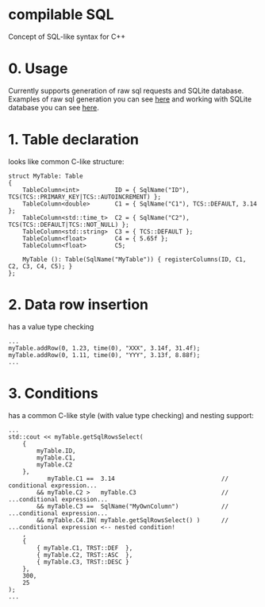 # compilable SQL
Concept of SQL-like syntax for C++

# 0. Usage
Currently supports generation of raw sql requests and SQLite database.
Examples of raw sql generation you can see [here](https://github.com/R3D9477/csql/blob/main/orm/lib/eorm/test/test_eorm.cpp) and working with SQLite database you can see [here](https://github.com/R3D9477/csql/blob/main/orm/lib/eorm_sqlite/test/test_eorm_sqlite.cpp).

# 1. Table declaration
looks like common C-like structure:
```
struct MyTable: Table
{
    TableColumn<int>          ID = { SqlName("ID"), TCS(TCS::PRIMARY_KEY|TCS::AUTOINCREMENT) };
    TableColumn<double>       C1 = { SqlName("C1"), TCS::DEFAULT, 3.14 };
    TableColumn<std::time_t>  C2 = { SqlName("C2"), TCS(TCS::DEFAULT|TCS::NOT_NULL) };
    TableColumn<std::string>  C3 = { TCS::DEFAULT };
    TableColumn<float>        C4 = { 5.65f };
    TableColumn<float>        C5;

    MyTable (): Table(SqlName("MyTable")) { registerColumns(ID, C1, C2, C3, C4, C5); }
};
```

# 2. Data row insertion
has a value type checking
```
...
myTable.addRow(0, 1.23, time(0), "XXX", 3.14f, 31.4f);
myTable.addRow(0, 1.11, time(0), "YYY", 3.13f, 8.88f);
...
```

# 3. Conditions
has a common C-like style (with value type checking) and nesting support:
```
...
std::cout << myTable.getSqlRowsSelect(
    {
        myTable.ID,
        myTable.C1,
        myTable.C2
    },
           myTable.C1 ==  3.14                              //    conditional expression...
        && myTable.C2 >   myTable.C3                        // ...conditional expression...
        && myTable.C3 ==  SqlName("MyOwnColumn")            // ...conditional expression...
        && myTable.C4.IN( myTable.getSqlRowsSelect() )      // ...conditional expression <-- nested condition!
    ,
    {
        { myTable.C1, TRST::DEF  },
        { myTable.C2, TRST::ASC  },
        { myTable.C3, TRST::DESC }
    },
    300,
    25
);
...
```
